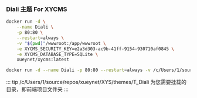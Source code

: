### Diali 主题 For XYCMS

```sh
docker run -d \
    --name Diali \
    -p 80:80 \
    --restart=always \
    -v "$(pwd)"/wwwroot:/app/wwwroot \
    -e XYCMS_SECURITY_KEY=e2a3d303-ac9b-41ff-9154-930710af0845 \
    -e XYCMS_DATABASE_TYPE=SQLite \
    xueynet/xycms:latest
```


```sh
docker run -d --name Diali -p 80:80 --restart=always -v /c/Users/1/source/repos/xueynet/XYS/themes/T_Diali/wwwroot:/app/wwwroot -e XYCMS_SECURITY_KEY=e2a3d303-ac9b-41ff-9154-930710af0845 -e XYCMS_DATABASE_TYPE=SQLite xueynet/xycms:latest
```

::: tip
/c/Users/1/source/repos/xueynet/XYS/themes/T_Diali 为您需要挂载的目录，即前端项目文件夹
:::

